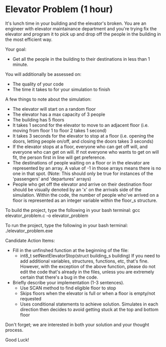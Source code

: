 # Elevator Problem (1 hour)

It's lunch time in your building and the elevator's broken. You are an engineer with elevator maintainance department and 
you're trying fix the elevator and program it to pick up and drop off the people in the building in the most efficient way.  

Your goal:
- Get all the people in the building to their destinations in less than 1 minute.

You will additionally be assessed on:
- The quality of your code
- The time it takes to for your simulation to finish

A few things to note about the simulation:
- The elevator will start on a random floor
- The elevator has a max capacity of 3 people
- The building has 5 floors
- It takes 1 second for the elevator to move to an adjacent floor (i.e. moving from floor 1 to floor 2 takes 1 second)
- It takes 3 seconds for the elevator to stop at a floor (i.e. opening the doors, letting people on/off, and closing the 
  doors takes 3 seconds)
- If the elevator stops at a floor, everyone who can get off will, and everyone who can get on will. If not everyone who 
  wants to get on will fit, the person first in line will get preference.
- The destinations of people waiting on a floor or in the elevator are represented by an array. A value of -1 in those 
  arrays means there is no one in that spot. (Note: This should only be true for instances of the 'passengers' and 
  'departures' arrays)
- People who get off the elevator and arrive on their destination floor should be visually denoted by an 'x' on the 
  arrivals side of the simulation. Within the code, the number of people who've arrived on a floor is represented as 
  an integer variable within the floor_s structure. 

To build the project, type the following in your bash terminal:
gcc elevator_problem.c -o elevator_problem

To run the project, type the following in your bash terminal:
./elevator_problem.exe

Candidate Action Items:
- Fill in the unfinshed function at the beginning of the file: 
  - int8_t setNextElevatorStop(struct building_s building) 
  If you need to add additional variables, structures, functions, etc, that's fine. However, with the exception of the 
  above function, please do not edit the code that's already in the files, unless you are extremely certain that 
  there's a bug in the code.
- Briefly describe your implementation (1-3 sentences).
  - Use SCAN method to find eligible floor to stop
  - Skips floors when the elevator is full or when a floor is empty/not requested
  - Uses conditional statements to achieve solution. Simulates in each direction then decides to avoid getting stuck at the top and bottom floor

Don't forget; we are interested in both your solution and your thought process.

Good Luck!
